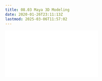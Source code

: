 ```yaml
---
title: 08.03 Maya 3D Modeling
date: 2020-01-26T23:11:13Z
lastmod: 2025-03-06T11:57:02
---
```


![Link to included file content](../../../../3d-modeling/maya/3d-modeling-maya.md)
